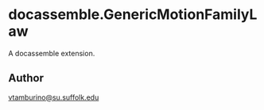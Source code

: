 # docassemble.GenericMotionFamilyLaw

A docassemble extension.

## Author

vtamburino@su.suffolk.edu

